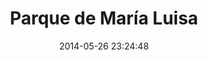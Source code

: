 --- 
layout: entry
title: Parque de María Luisa
location: Seville, Spain
date_taken: May 2014
camera: Leica M9
lens: Leica Elmarit-M 28mm f/2.8 Asph
image: GRS-20140511-161152
date: 2014-05-26 23:24:48
category: notebook
excerpt:
tags: [banyan tree, bw, carriage, gesticulation, gesture, hand, light, man, rafa, root, roots, shade, shadow, tree]
---